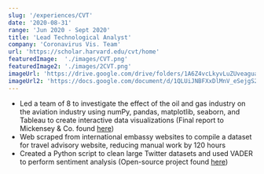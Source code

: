 ```yaml
---
slug: '/experiences/CVT'
date: '2020-08-31'
range: 'Jun 2020 - Sept 2020'
title: 'Lead Technological Analyst'
company: 'Coronavirus Vis. Team'
url: 'https://scholar.harvard.edu/cvt/home'
featuredImage:  './images/CVT.png'
featuredImage2: './images/2CVT.png'
imageUrl: 'https://drive.google.com/drive/folders/1A6Z4vcLkyvLuZUveaguaxZJ9HDxREkmR'
imageUrl2: 'https://docs.google.com/document/d/1QLUiJNBFXxDlMnV_eSejgS2Q_1OpSXOcQBNqe1ZTlhs/edit'
---
```

- Led a team of 8 to investigate the effect of the oil and gas industry on the aviation industry using <span>numPy, pandas, matplotlib, seaborn,</span> and <span>Tableau</span> to create interactive data visualizations
(Final report to Mickensey & Co. found <a href='https://bit.ly/3mPEVXt'>
here</a>)
- Web scraped from international embassy websites to compile a dataset for travel advisory website, reducing manual work by 120 hours
- Created a Python script to clean large Twitter datasets and used <span>VADER</span> to perform sentiment analysis (Open-source project found <a href='https://app.jogl.io/project/20'>here</a>)